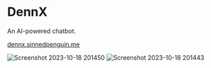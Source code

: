 # DennX
An AI-powered chatbot.

[dennx.sinnedpenguin.me](https://dennx.sinnedpenguin.me/)

![Screenshot 2023-10-18 201450](https://github.com/sinnedpenguin/dennx/assets/133164950/dfc7abab-4e2f-49ad-a15d-27534c74fd1b)
![Screenshot 2023-10-18 201443](https://github.com/sinnedpenguin/dennx/assets/133164950/8db4a363-a526-4c9c-a63d-886261503be6)
